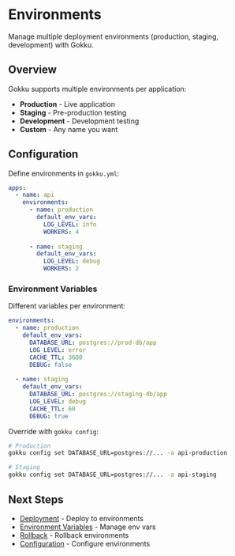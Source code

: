 # Environments

Manage multiple deployment environments (production, staging, development) with Gokku.

## Overview

Gokku supports multiple environments per application:

- **Production** - Live application
- **Staging** - Pre-production testing
- **Development** - Development testing
- **Custom** - Any name you want

## Configuration

Define environments in `gokku.yml`:

```yaml
apps:
  - name: api
    environments:
      - name: production
        default_env_vars:
          LOG_LEVEL: info
          WORKERS: 4
      
      - name: staging
        default_env_vars:
          LOG_LEVEL: debug
          WORKERS: 2
```

### Environment Variables

Different variables per environment:

```yaml
environments:
  - name: production
    default_env_vars:
      DATABASE_URL: postgres://prod-db/app
      LOG_LEVEL: error
      CACHE_TTL: 3600
      DEBUG: false
  
  - name: staging
    default_env_vars:
      DATABASE_URL: postgres://staging-db/app
      LOG_LEVEL: debug
      CACHE_TTL: 60
      DEBUG: true
```

Override with `gokku config`:

```bash
# Production
gokku config set DATABASE_URL=postgres://... -a api-production

# Staging
gokku config set DATABASE_URL=postgres://... -a api-staging
```

## Next Steps

- [Deployment](/guide/deployment) - Deploy to environments
- [Environment Variables](/guide/env-vars) - Manage env vars
- [Rollback](/guide/rollback) - Rollback environments
- [Configuration](/guide/configuration) - Configure environments

